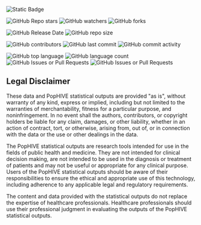 ![Static Badge](https://img.shields.io/badge/Activity_Status-Archived-red)


![GitHub Repo stars](https://img.shields.io/github/stars/PopHIVE/data-gov) ![GitHub watchers](https://img.shields.io/github/watchers/PopHIVE/data-gov) ![GitHub forks](https://img.shields.io/github/forks/PopHIVE/data-gov)

![GitHub Release Date](https://img.shields.io/github/release-date/PopHIVE/data-gov) ![GitHub repo size](https://img.shields.io/github/repo-size/PopHIVE/data-gov)

![GitHub contributors](https://img.shields.io/github/contributors/PopHIVE/data-gov) ![GitHub last commit](https://img.shields.io/github/last-commit/PopHIVE/data-gov) ![GitHub commit activity](https://img.shields.io/github/commit-activity/w/PopHIVE/data-gov) 

![GitHub top language](https://img.shields.io/github/languages/top/PopHIVE/data-gov) ![GitHub language count](https://img.shields.io/github/languages/count/PopHIVE/data-gov) ![GitHub Issues or Pull Requests](https://img.shields.io/github/issues/PopHIVE/data-gov) ![GitHub Issues or Pull Requests](https://img.shields.io/github/issues-pr/PopHIVE/data-gov)


## Legal Disclaimer

These data and PopHIVE statistical outputs are provided "as is", without warranty of any kind, express or implied, including but not limited to the warranties of merchantability, fitness for a particular purpose, and noninfringement. In no event shall the authors, contributors, or copyright holders be liable for any claim, damages, or other liability, whether in an action of contract, tort, or otherwise, arising from, out of, or in connection with the data or the use or other dealings in the data.

The PopHIVE statistical outputs are research tools intended for use in the fields of public health and medicine. They are not intended for clinical decision making, are not intended to be used in the diagnosis or treatment of patients and may not be useful or appropriate for any clinical purpose. Users of the PopHIVE statistical outputs should be aware of their responsibilities to ensure the ethical and appropriate use of this technology, including adherence to any applicable legal and regulatory requirements.

The content and data provided with the statistical outputs do not replace the expertise of healthcare professionals. Healthcare professionals should use their professional judgment in evaluating the outputs of the PopHIVE statistical outputs.




